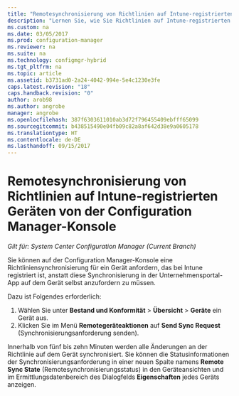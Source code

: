 ```yaml
---
title: "Remotesynchronisierung von Richtlinien auf Intune-registrierten Geräten | Microsoft-Dokumentation"
description: "Lernen Sie, wie Sie Richtlinien auf Intune-registrierten Geräten von der Configuration Manager-Konsole aus synchronisieren"
ms.custom: na
ms.date: 03/05/2017
ms.prod: configuration-manager
ms.reviewer: na
ms.suite: na
ms.technology: configmgr-hybrid
ms.tgt_pltfrm: na
ms.topic: article
ms.assetid: b3731ad0-2a24-4042-994e-5e4c1230e3fe
caps.latest.revision: "18"
caps.handback.revision: "0"
author: arob98
ms.author: angrobe
manager: angrobe
ms.openlocfilehash: 387f6303611010ab3d72f796455409ebfff65099
ms.sourcegitcommit: b438515490e04fb09c82a8af642d38e9a0605178
ms.translationtype: HT
ms.contentlocale: de-DE
ms.lasthandoff: 09/15/2017
---
```

# <a name="remotely-synchronize-policy-on-intune-enrolled-devices-from-the-configuration-manager-console"></a>Remotesynchronisierung von Richtlinien auf Intune-registrierten Geräten von der Configuration Manager-Konsole

*Gilt für: System Center Configuration Manager (Current Branch)*


Sie können auf der Configuration Manager-Konsole eine Richtliniensynchronisierung für ein Gerät anfordern, das bei Intune registriert ist, anstatt diese Synchronisierung in der Unternehmensportal-App auf dem Gerät selbst anzufordern zu müssen. 

Dazu ist Folgendes erforderlich:

1.  Wählen Sie unter **Bestand und Konformität** > **Übersicht** > **Geräte** ein Gerät aus.
2.  Klicken Sie im Menü **Remotegeräteaktionen** auf **Send Sync Request** (Synchronisierungsanforderung senden).


Innerhalb von fünf bis zehn Minuten werden alle Änderungen an der Richtlinie auf dem Gerät synchronisiert. Sie können die Statusinformationen der Synchronisierungsanforderung in einer neuen Spalte namens **Remote Sync State** (Remotesynchronisierungsstatus) in den Geräteansichten und im Ermittlungsdatenbereich des Dialogfelds **Eigenschaften** jedes Geräts anzeigen.
